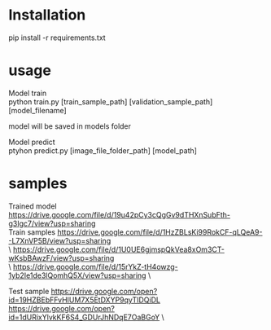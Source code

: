 # Installation
pip install -r requirements.txt

# usage
Model train\
python train.py [train_sample_path] [validation_sample_path] [model_filename] 

model will be saved in models folder

Model predict\
ptyhon predict.py [image_file_folder_path] [model_path]


# samples
Trained model https://drive.google.com/file/d/19u42pCy3cQgGv9dTHXnSubFth-g3Igc7/view?usp=sharing \
Train samples https://drive.google.com/file/d/1HzZBLsKi99RokCF-qLQeA9--L7XnVP5B/view?usp=sharing \
    \          https://drive.google.com/file/d/1U0UE6gjmspQkVea8xOm3CT-wKsbBAwzF/view?usp=sharing \
    \          https://drive.google.com/file/d/15rYkZ-tH4owzg-1yb2Ie1de3lQomhQ5X/view?usp=sharing \

Test sample   https://drive.google.com/open?id=19HZBEbFFvHIUM7X5EtDXYP9qyTIDQiDL \
              https://drive.google.com/open?id=1dURixYlvkKF6S4_GDUrJhNDqE7OaBGoY  \

        
